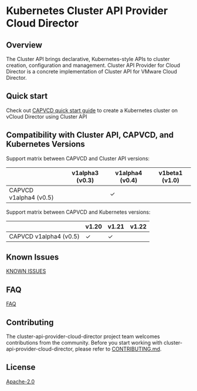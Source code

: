 # Kubernetes Cluster API Provider Cloud Director

## Overview
The Cluster API brings declarative, Kubernetes-style APIs to cluster creation, configuration and management. Cluster API Provider for Cloud Director is a concrete implementation of Cluster API for VMware Cloud Director.

## Quick start
Check out [CAPVCD quick start guide](docs/QUICKSTART.md) to create a Kubernetes cluster on vCloud Director using Cluster API

## Compatibility with Cluster API, CAPVCD, and Kubernetes Versions

Support matrix between CAPVCD and Cluster API versions:

|                        | v1alpha3 (v0.3) | v1alpha4 (v0.4) | v1beta1 (v1.0) |
| -----------------------| --------------- | --------------- | -------------- |
| CAPVCD v1alpha4 (v0.5) |                 | ✓               |                |

Support matrix between CAPVCD and Kubernetes versions:

|                        | v1.20 | v1.21 | v1.22 |
| -----------------------| ----- | ----- | ----- |
| CAPVCD v1alpha4 (v0.5) | ✓     | ✓     |       |

## Known Issues
[KNOWN ISSUES](docs/KNOWNISSUES.md)

## FAQ
[FAQ](docs/FAQ.md)


## Contributing

The cluster-api-provider-cloud-director project team welcomes contributions from the community. Before you start working with cluster-api-provider-cloud-director, please refer to [CONTRIBUTING.md](CONTRIBUTING.md).

## License
[Apache-2.0](LICENSE)

